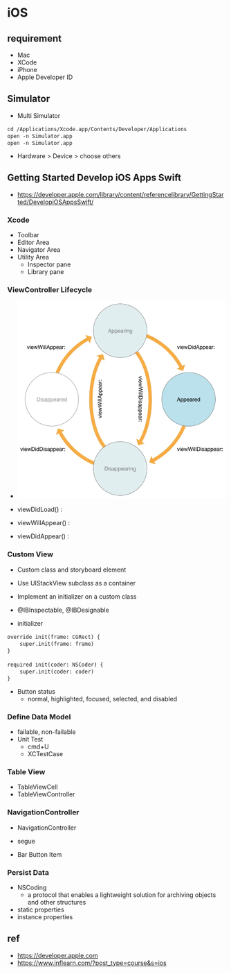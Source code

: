 # iOS

## requirement
* Mac
* XCode
* iPhone
* Apple Developer ID


## Simulator
* Multi Simulator
```
cd /Applications/Xcode.app/Contents/Developer/Applications
open -n Simulator.app
open -n Simulator.app
```
  * Hardware > Device > choose others

## Getting Started Develop iOS Apps Swift
* https://developer.apple.com/library/content/referencelibrary/GettingStarted/DevelopiOSAppsSwift/

### Xcode
* Toolbar
* Editor Area
* Navigator Area
* Utility Area
  * Inspector pane
  * Library pane

### ViewController Lifecycle
* <img src="images/WWVC_vclife_2x.webp" alt="ViewController Lifecycle">

* viewDidLoad() :
* viewWillAppear() :
* viewDidAppear() :

### Custom View
* Custom class and storyboard element
* Use UIStackView subclass as a container
* Implement an initializer on a custom class
* @IBInspectable, @IBDesignable

* initializer
```
override init(frame: CGRect) {
    super.init(frame: frame)
}

required init(coder: NSCoder) {
    super.init(coder: coder)
}
```
* Button status
  * normal, highlighted, focused, selected, and disabled

### Define Data Model
* failable, non-failable
* Unit Test
  * cmd+U
  * XCTestCase

### Table View
* TableViewCell
* TableViewController

### NavigationController
* NavigationController

* segue
* Bar Button Item

### Persist Data
* NSCoding
  * a protocol that enables a lightweight solution for archiving objects and other structures
* static properties
* instance properties




## ref
* https://developer.apple.com
* https://www.inflearn.com/?post_type=course&s=ios
